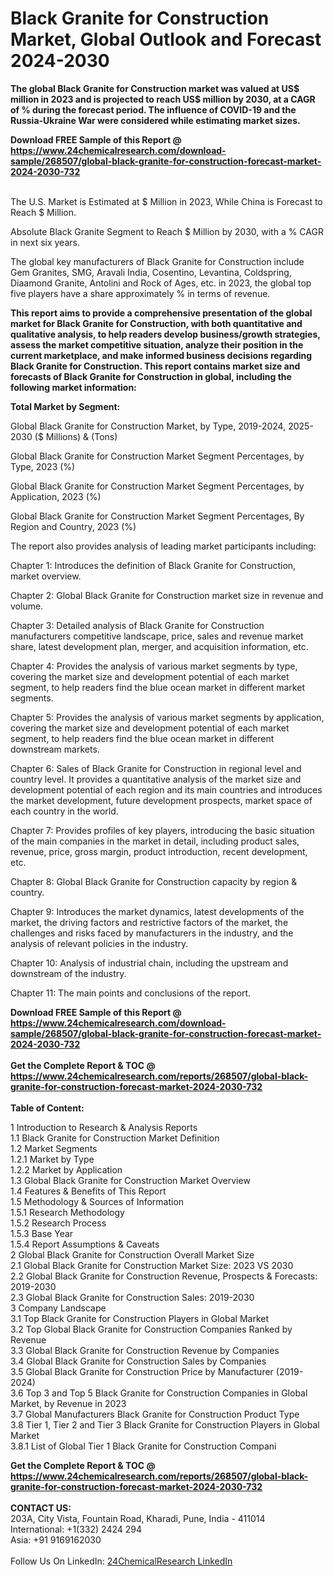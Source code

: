 <h1>Black Granite for Construction Market, Global Outlook and Forecast 2024-2030</h1><p><strong>The global Black Granite for Construction market was valued at US$ million in 2023 and is projected to reach US$ million by 2030, at a CAGR of % during the forecast period. The influence of COVID-19 and the Russia-Ukraine War were considered while estimating market sizes.</strong></p><p>
</p><p></p><div><b>Download FREE Sample of this Report @ 
            <a href="https://www.24chemicalresearch.com/download-sample/268507/global-black-granite-for-construction-forecast-market-2024-2030-732">
            https://www.24chemicalresearch.com/download-sample/268507/global-black-granite-for-construction-forecast-market-2024-2030-732</a></b></div><br><p>
The U.S. Market is Estimated at $ Million in 2023, While China is Forecast to Reach $ Million.</p><p>
Absolute Black Granite Segment to Reach $ Million by 2030, with a % CAGR in next six years.</p><p>
The global key manufacturers of Black Granite for Construction include Gem Granites, SMG, Aravali India, Cosentino, Levantina, Coldspring, Diaamond Granite, Antolini and Rock of Ages, etc. in 2023, the global top five players have a share approximately % in terms of revenue.</p><p>
<strong>This report aims to provide a comprehensive presentation of the global market for Black Granite for Construction, with both quantitative and qualitative analysis, to help readers develop business/growth strategies, assess the market competitive situation, analyze their position in the current marketplace, and make informed business decisions regarding Black Granite for Construction. This report contains market size and forecasts of Black Granite for Construction in global, including the following market information:</strong></p><p>
</p><p>
<strong>Total Market by Segment:</strong></p><p>
Global Black Granite for Construction Market, by Type, 2019-2024, 2025-2030 ($ Millions) &amp; (Tons)</p><p>
Global Black Granite for Construction Market Segment Percentages, by Type, 2023 (%)</p><p>
</p><p>
Global Black Granite for Construction Market Segment Percentages, by Application, 2023 (%)</p><p>
</p><p>
Global Black Granite for Construction Market Segment Percentages, By Region and Country, 2023 (%)</p><p>
</p><p>
The report also provides analysis of leading market participants including:</p><p>
</p><p>
</p><p>
Chapter 1: Introduces the definition of Black Granite for Construction, market overview.</p><p>
Chapter 2: Global Black Granite for Construction market size in revenue and volume.</p><p>
Chapter 3: Detailed analysis of Black Granite for Construction manufacturers competitive landscape, price, sales and revenue market share, latest development plan, merger, and acquisition information, etc.</p><p>
Chapter 4: Provides the analysis of various market segments by type, covering the market size and development potential of each market segment, to help readers find the blue ocean market in different market segments.</p><p>
Chapter 5: Provides the analysis of various market segments by application, covering the market size and development potential of each market segment, to help readers find the blue ocean market in different downstream markets.</p><p>
Chapter 6: Sales of Black Granite for Construction in regional level and country level. It provides a quantitative analysis of the market size and development potential of each region and its main countries and introduces the market development, future development prospects, market space of each country in the world.</p><p>
Chapter 7: Provides profiles of key players, introducing the basic situation of the main companies in the market in detail, including product sales, revenue, price, gross margin, product introduction, recent development, etc.</p><p>
Chapter 8: Global Black Granite for Construction capacity by region &amp; country.</p><p>
Chapter 9: Introduces the market dynamics, latest developments of the market, the driving factors and restrictive factors of the market, the challenges and risks faced by manufacturers in the industry, and the analysis of relevant policies in the industry.</p><p>
Chapter 10: Analysis of industrial chain, including the upstream and downstream of the industry.</p><p>
Chapter 11: The main points and conclusions of the report.</p><div><b>Download FREE Sample of this Report @ 
            <a href="https://www.24chemicalresearch.com/download-sample/268507/global-black-granite-for-construction-forecast-market-2024-2030-732">
            https://www.24chemicalresearch.com/download-sample/268507/global-black-granite-for-construction-forecast-market-2024-2030-732</a></b></div><br><div><b>Get the Complete Report & TOC @ 
            <a href="https://www.24chemicalresearch.com/reports/268507/global-black-granite-for-construction-forecast-market-2024-2030-732">
            https://www.24chemicalresearch.com/reports/268507/global-black-granite-for-construction-forecast-market-2024-2030-732</a></b></div><br>
            <b>Table of Content:</b><p>1 Introduction to Research & Analysis Reports<br />
    1.1 Black Granite for Construction Market Definition<br />
    1.2 Market Segments<br />
        1.2.1 Market by Type<br />
        1.2.2 Market by Application<br />
    1.3 Global Black Granite for Construction Market Overview<br />
    1.4 Features & Benefits of This Report<br />
    1.5 Methodology & Sources of Information<br />
        1.5.1 Research Methodology<br />
        1.5.2 Research Process<br />
        1.5.3 Base Year<br />
        1.5.4 Report Assumptions & Caveats<br />
2 Global Black Granite for Construction Overall Market Size<br />
    2.1 Global Black Granite for Construction Market Size: 2023 VS 2030<br />
    2.2 Global Black Granite for Construction Revenue, Prospects & Forecasts: 2019-2030<br />
    2.3 Global Black Granite for Construction Sales: 2019-2030<br />
3 Company Landscape<br />
    3.1 Top Black Granite for Construction Players in Global Market<br />
    3.2 Top Global Black Granite for Construction Companies Ranked by Revenue<br />
    3.3 Global Black Granite for Construction Revenue by Companies<br />
    3.4 Global Black Granite for Construction Sales by Companies<br />
    3.5 Global Black Granite for Construction Price by Manufacturer (2019-2024)<br />
    3.6 Top 3 and Top 5 Black Granite for Construction Companies in Global Market, by Revenue in 2023<br />
    3.7 Global Manufacturers Black Granite for Construction Product Type<br />
    3.8 Tier 1, Tier 2 and Tier 3 Black Granite for Construction Players in Global Market<br />
        3.8.1 List of Global Tier 1 Black Granite for Construction Compani</p><div><b>Get the Complete Report & TOC @ 
            <a href="https://www.24chemicalresearch.com/reports/268507/global-black-granite-for-construction-forecast-market-2024-2030-732">
            https://www.24chemicalresearch.com/reports/268507/global-black-granite-for-construction-forecast-market-2024-2030-732</a></b></div><br><b>CONTACT US:</b><br>
            203A, City Vista, Fountain Road, Kharadi, Pune, India - 411014<br>
            International: +1(332) 2424 294<br>
            Asia: +91 9169162030 <br><br>
            Follow Us On LinkedIn: <a href="https://www.linkedin.com/company/24chemicalresearch/">24ChemicalResearch LinkedIn</a>